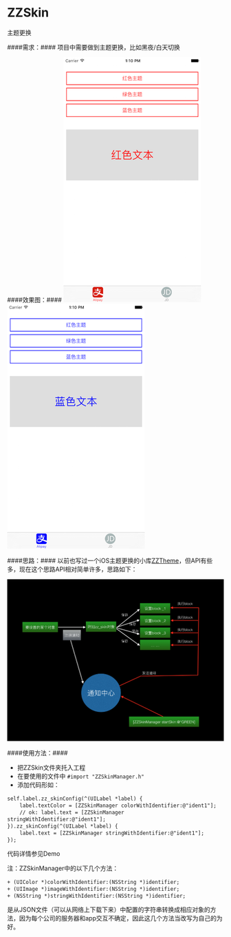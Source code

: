 # ZZSkin
主题更换

####需求：####
项目中需要做到主题更换，比如黑夜/白天切换

####效果图：####
![](./images/2.png)![](./images/3.png)

####思路：####
以前也写过一个iOS主题更换的小库[ZZTheme](https://github.com/ACommonChinese/ZZTheme)，但API有些多，现在这个思路API相对简单许多，思路如下：  

![](./images/1.png)

####使用方法：####

- 把ZZSkin文件夹托入工程
- 在要使用的文件中 `#import "ZZSkinManager.h"`
- 添加代码形如：  

```
self.label.zz_skinConfig(^(UILabel *label) {
	label.textColor = [ZZSkinManager colorWithIdentifier:@"ident1"];
	// ok: label.text = [ZZSkinManager stringWithIdentifier:@"ident1"];
}).zz_skinConfig(^(UILabel *label) {
	label.text = [ZZSkinManager stringWithIdentifier:@"ident1"];
});
```

代码详情参见Demo

注：ZZSkinManager中的以下几个方法：

```
+ (UIColor *)colorWithIdentifier:(NSString *)identifier;
+ (UIImage *)imageWithIdentifier:(NSString *)identifier;
+ (NSString *)stringWithIdentifier:(NSString *)identifier;
```

是从JSON文件（可以从网络上下载下来）中配置的字符串转换成相应对象的方法，因为每个公司的服务器和app交互不确定，因此这几个方法当改写为自己的为好。